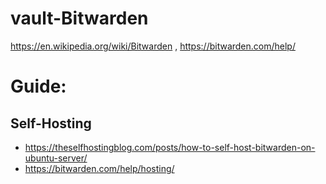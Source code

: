 # vault-Bitwarden
https://en.wikipedia.org/wiki/Bitwarden , https://bitwarden.com/help/


# Guide:
## Self-Hosting
- https://theselfhostingblog.com/posts/how-to-self-host-bitwarden-on-ubuntu-server/
- https://bitwarden.com/help/hosting/
